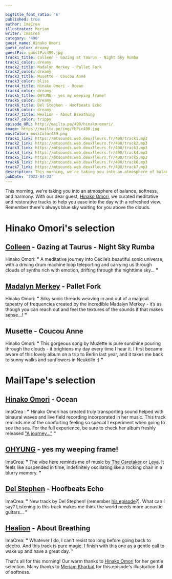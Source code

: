 ```yaml
---

bigTitle_font_ratio: '6'
published: true
author: ImaCrea
illustrator: Meriam
writer: ImaCrea
category: '490'
guest_name: Hinako Omori
guest_color: dreamy
guestPic: guestPic490.jpg
track1_title: Colleen - Gazing at Taurus - Night Sky Rumba
track1_color: dreamy
track2_title: Madalyn Merkey - Pallet Fork
track2_color: dreamy
track3_title: Musette - Coucou Anne
track3_color: bliss
track4_title: Hinako Omori - Ocean
track4_color: dreamy
track5_title: OHYUNG - yes my weeping frame!
track5_color: dreamy
track6_title: Del Stephen - Hoofbeats Echo
track6_color: dreamy
track7_title: Healion - About Breathing
track7_color: trippy
episode_URL: http://mailta.pe/490/hinako-omori/
image: https://mailta.pe/img/fbPic490.jpg
musiColor: musiColor489.png
track1_link: https://mtsounds.web.deuxfleurs.fr/490/track1.mp3
track2_link: https://mtsounds.web.deuxfleurs.fr/490/track2.mp3
track3_link: https://mtsounds.web.deuxfleurs.fr/490/track3.mp3
track4_link: https://mtsounds.web.deuxfleurs.fr/490/track4.mp3
track5_link: https://mtsounds.web.deuxfleurs.fr/490/track5.mp3
track6_link: https://mtsounds.web.deuxfleurs.fr/490/track6.mp3
track7_link: https://mtsounds.web.deuxfleurs.fr/490/track7.mp3
description: This morning, we're taking you into an atmosphere of balance, softness and harmony. With our dear guest, Hinako Omori, we curated meditative and restorative tracks to help you ease into the day with a refreshed view. Remember there's always blue sky awaiting for you above the clouds.
pubDate: '2022-04-23'
---
```

This morning, we're taking you into an atmosphere of balance, softness, and harmony. With our dear guest, [Hinako Omori](https://hinakoomori.bandcamp.com/album/a-journey), we curated meditative and restorative tracks to help you ease into the day with a refreshed view. Remember there's always blue sky waiting for you above the clouds.


# Hinako Omori's selection

## [Colleen](https://colleencolleen.bandcamp.com/album/the-tunnel-and-the-clearing) - Gazing at Taurus - Night Sky Rumba
Hinako Omori: **"** A meditative journey into Cécile’s beautiful sonic universe, with a driving drum machine loop teleporting and carrying us through clouds of synths rich with emotion, drifting through the nighttime sky… **"** 

## [Madalyn Merkey](https://madalynmerkey.bandcamp.com/album/puzzle-music) - Pallet Fork
Hinako Omori: **"** Silky sonic threads weaving in and out of a magical tapestry of frequencies created by the incredible Madalyn Merkey - it’s as though you can reach out and feel the textures of the sounds if that makes sense…! **"** 

## Musette - Coucou Anne
Hinako Omori: **"** This gorgeous song by Muzette is pure sunshine pouring through the clouds - it brightens my day every time I hear it. I first became aware of this lovely album on a trip to Berlin last year, and it takes me back to sunny walks and sunflowers in Neukölln :) **"** 

# MailTape's selection

## [Hinako Omori](https://hinakoomori.bandcamp.com/album/a-journey) - Ocean
ImaCrea : **"** Hinako Omori has created truly transporting sound helped with binaural waves and live field recording incorporated in her music. This track reminds me of the comforting feeling so special I experiment when going to see the sea. For the full experience, be sure to check her album freshly released ["A journey..."](https://hinakoomori.bandcamp.com/album/a-journey) **"** 

## [OHYUNG](https://ohyung.bandcamp.com/album/imagine-naked-2) - yes my weeping frame!
ImaCrea: **"** The vibe here reminds me of music by [The Caretaker](https://thecaretaker.bandcamp.com/) or [Leya](https://leya.bandcamp.com). It feels like suspended in time, indefinitely oscillating like a rocking chair in a blurry memory. **"** 

## [Del Stephen](https://delstephen.bandcamp.com/album/girolando) - Hoofbeats Echo
ImaCrea: **"** New track by Del Stephen! (remember [his episode](/479/Del-Stephen)?). What can I say? Listening to this track makes me think the world needs more acoustic guitars... **"** 

## [Healion](https://naffrecordings.bandcamp.com/album/in-light-it-undoes-nothing) - About Breathing
ImaCrea: **"** Whatever I do, I can't resist too long before going back to electro. And this track is pure magic. I finish with this one as a gentle call to wake up and have a great day. **"** 

That's all for this morning! Our warm thanks to [Hinako Omori](https://hinakoomori.bandcamp.com/album/a-journey) for her gentle selection. Many thanks to [Meriam Kharbat](https://www.meriamkharbat.com/) for this episode's illustration full of softness.
